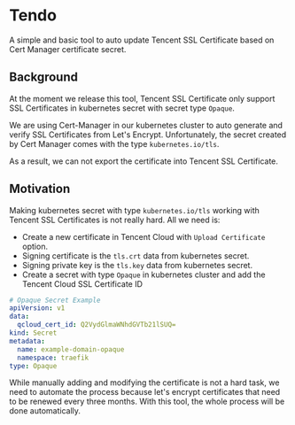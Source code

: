 # Tendo

A simple and basic tool to auto update Tencent SSL Certificate based on Cert Manager certificate secret.

## Background

At the moment we release this tool, Tencent SSL Certificate only support SSL Certificates in kubernetes secret with secret type `Opaque`. 

We are using Cert-Manager in our kubernetes cluster to auto generate and verify SSL Certificates from Let's Encrypt. Unfortunately, the secret created by Cert Manager comes with the type `kubernetes.io/tls`. 

As a result, we can not export the certificate into Tencent SSL Certificate.

## Motivation

Making kubernetes secret with type `kubernetes.io/tls` working with Tencent SSL Certificates is not really hard. All we need is:

* Create a new certificate in Tencent Cloud with `Upload Certificate` option.
* Signing certificate is the `tls.crt` data from kubernetes secret. 
* Signing private key is the `tls.key` data from kubernetes secret.
* Create a secret with type `Opaque` in kubernetes cluster and add the Tencent Cloud SSL Certificate ID

```yaml
# Opaque Secret Example
apiVersion: v1
data:
  qcloud_cert_id: Q2VydGlmaWNhdGVTb21lSUQ=
kind: Secret
metadata:
  name: example-domain-opaque
  namespace: traefik
type: Opaque
```

While manually adding and modifying the certificate is not a hard task, we need to automate the process because let's encrypt certificates that need to be renewed every three months. With this tool, the whole process will be done automatically.